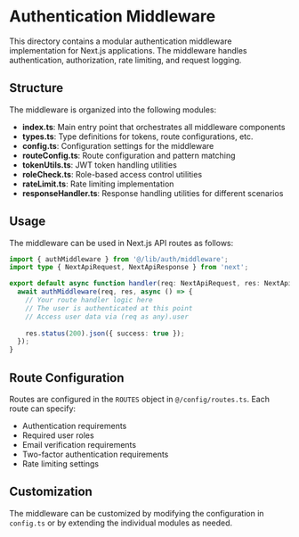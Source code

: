 # Authentication Middleware

This directory contains a modular authentication middleware implementation for Next.js applications. The middleware handles authentication, authorization, rate limiting, and request logging.

## Structure

The middleware is organized into the following modules:

- **index.ts**: Main entry point that orchestrates all middleware components
- **types.ts**: Type definitions for tokens, route configurations, etc.
- **config.ts**: Configuration settings for the middleware
- **routeConfig.ts**: Route configuration and pattern matching
- **tokenUtils.ts**: JWT token handling utilities
- **roleCheck.ts**: Role-based access control utilities
- **rateLimit.ts**: Rate limiting implementation
- **responseHandler.ts**: Response handling utilities for different scenarios

## Usage

The middleware can be used in Next.js API routes as follows:

```typescript
import { authMiddleware } from '@/lib/auth/middleware';
import type { NextApiRequest, NextApiResponse } from 'next';

export default async function handler(req: NextApiRequest, res: NextApiResponse) {
  await authMiddleware(req, res, async () => {
    // Your route handler logic here
    // The user is authenticated at this point
    // Access user data via (req as any).user
    
    res.status(200).json({ success: true });
  });
}
```

## Route Configuration

Routes are configured in the `ROUTES` object in `@/config/routes.ts`. Each route can specify:

- Authentication requirements
- Required user roles
- Email verification requirements
- Two-factor authentication requirements
- Rate limiting settings

## Customization

The middleware can be customized by modifying the configuration in `config.ts` or by extending the individual modules as needed. 